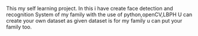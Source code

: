 This my self learning project.
In this i have create face detection and recognition System of my family with the use of python,openCV,LBPH
U can create your own dataset as given dataset is for my family u can put your family too.
